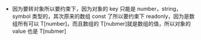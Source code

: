 - 因为要转对象所以要约束下，因为对象的 key 只能是 number，string，symbol 类型的，其次原来的数组 const 了所以要约束下 readonly，因为是数组所有可以 T[number]，而且数组的 T[nubmer]就是数组的值，所以对象的 value 也是 T[nubmer]
